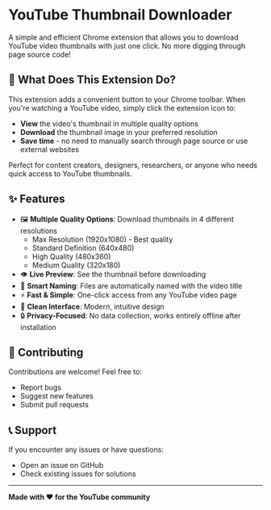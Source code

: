 # YouTube Thumbnail Downloader

A simple and efficient Chrome extension that allows you to download YouTube video thumbnails with just one click. No more digging through page source code!

## 🎯 What Does This Extension Do?

This extension adds a convenient button to your Chrome toolbar. When you're watching a YouTube video, simply click the extension icon to:

- **View** the video's thumbnail in multiple quality options
- **Download** the thumbnail image in your preferred resolution
- **Save time** - no need to manually search through page source or use external websites

Perfect for content creators, designers, researchers, or anyone who needs quick access to YouTube thumbnails.

## ✨ Features

- 🖼️ **Multiple Quality Options**: Download thumbnails in 4 different resolutions
  - Max Resolution (1920x1080) - Best quality
  - Standard Definition (640x480)
  - High Quality (480x360)
  - Medium Quality (320x180)
- 👁️ **Live Preview**: See the thumbnail before downloading
- 📝 **Smart Naming**: Files are automatically named with the video title
- ⚡ **Fast & Simple**: One-click access from any YouTube video page
- 🎨 **Clean Interface**: Modern, intuitive design
- 🔒 **Privacy-Focused**: No data collection, works entirely offline after installation

## 🤝 Contributing

Contributions are welcome! Feel free to:
- Report bugs
- Suggest new features
- Submit pull requests

## 📞 Support

If you encounter any issues or have questions:
- Open an issue on GitHub
- Check existing issues for solutions

---

**Made with ❤️ for the YouTube community**
